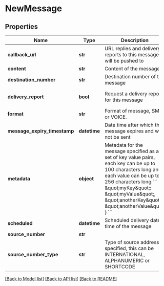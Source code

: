 # NewMessage

## Properties
Name | Type | Description | Notes
------------ | ------------- | ------------- | -------------
**callback_url** | **str** | URL replies and delivery reports to this message will be pushed to | [optional] 
**content** | **str** | Content of the message | [optional] 
**destination_number** | **str** | Destination number of the message | [optional] 
**delivery_report** | **bool** | Request a delivery report for this message | [optional] [default to False]
**format** | **str** | Format of message, SMS or VOICE. | [optional] 
**message_expiry_timestamp** | **datetime** | Date time after which the message expires and will not be sent | [optional] 
**metadata** | **object** | Metadata for the message specified as a set of key value pairs, each key can be up to 100 characters long and each value can be up to 256 characters long &#x60;&#x60;&#x60; {    \&quot;myKey\&quot;: \&quot;myValue\&quot;,    \&quot;anotherKey\&quot;: \&quot;anotherValue\&quot; } &#x60;&#x60;&#x60;  | [optional] 
**scheduled** | **datetime** | Scheduled delivery date time of the message | [optional] 
**source_number** | **str** |  | [optional] 
**source_number_type** | **str** | Type of source address specified, this can be INTERNATIONAL, ALPHANUMERIC or SHORTCODE | [optional] 

[[Back to Model list]](../README.md#documentation-for-models) [[Back to API list]](../README.md#documentation-for-api-endpoints) [[Back to README]](../README.md)


